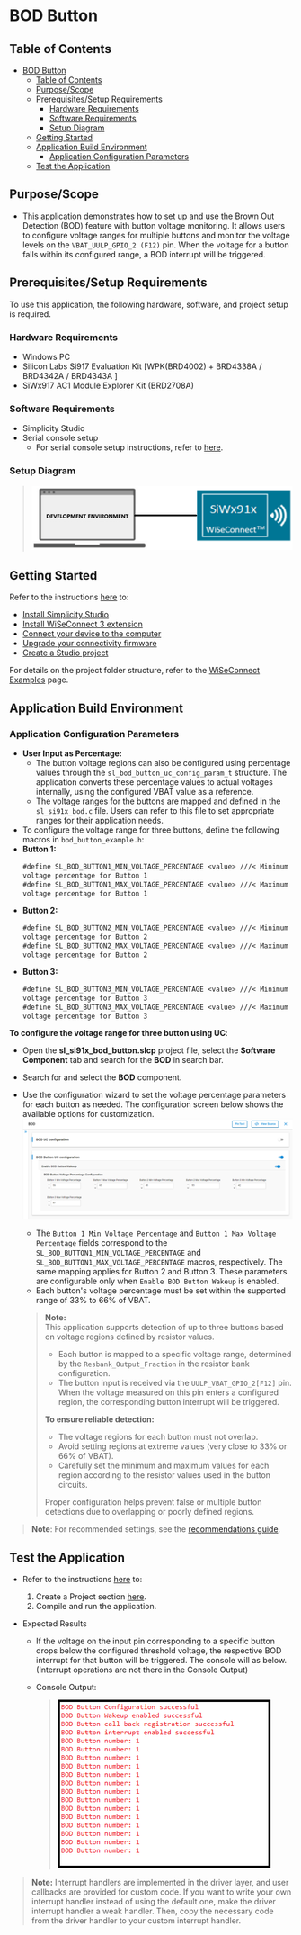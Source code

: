 # BOD Button 
## Table of Contents

- [BOD Button](#bod-button)
  - [Table of Contents](#table-of-contents)
  - [Purpose/Scope](#purposescope)
  - [Prerequisites/Setup Requirements](#prerequisitessetup-requirements)
    - [Hardware Requirements](#hardware-requirements)
    - [Software Requirements](#software-requirements)
    - [Setup Diagram](#setup-diagram)
  - [Getting Started](#getting-started)
  - [Application Build Environment](#application-build-environment)
    - [Application Configuration Parameters](#application-configuration-parameters)
  - [Test the Application](#test-the-application)

## Purpose/Scope

 - This application demonstrates how to set up and use the Brown Out Detection (BOD) feature with button voltage monitoring. It allows users to configure voltage ranges for multiple buttons and monitor the voltage levels on the `VBAT_UULP_GPIO_2 (F12)` pin. When the voltage for a button falls within its configured range, a BOD interrupt will be triggered.


## Prerequisites/Setup Requirements

To use this application, the following hardware, software, and project setup is required.

### Hardware Requirements
- Windows PC
- Silicon Labs Si917 Evaluation Kit [WPK(BRD4002) + BRD4338A / BRD4342A / BRD4343A ]
- SiWx917 AC1 Module Explorer Kit (BRD2708A)

### Software Requirements

- Simplicity Studio
- Serial console setup
  - For serial console setup instructions, refer to [here](https://docs.silabs.com/wiseconnect/latest/wiseconnect-developers-guide-developing-for-silabs-hosts/#console-input-and-output).
### Setup Diagram

> ![Figure: setupdiagram](resources/readme/setupdiagram.png)

## Getting Started

Refer to the instructions [here](https://docs.silabs.com/wiseconnect/latest/wiseconnect-getting-started/) to:

- [Install Simplicity Studio](https://docs.silabs.com/wiseconnect/latest/wiseconnect-developers-guide-developing-for-silabs-hosts/#install-simplicity-studio)
- [Install WiSeConnect 3 extension](https://docs.silabs.com/wiseconnect/latest/wiseconnect-developers-guide-developing-for-silabs-hosts/#install-the-wi-se-connect-3-extension)
- [Connect your device to the computer](https://docs.silabs.com/wiseconnect/latest/wiseconnect-developers-guide-developing-for-silabs-hosts/#connect-si-wx91x-to-computer)
- [Upgrade your connectivity firmware](https://docs.silabs.com/wiseconnect/latest/wiseconnect-developers-guide-developing-for-silabs-hosts/#update-si-wx91x-connectivity-firmware)
- [Create a Studio project](https://docs.silabs.com/wiseconnect/latest/wiseconnect-developers-guide-developing-for-silabs-hosts/#create-a-project)

For details on the project folder structure, refer to the [WiSeConnect Examples](https://docs.silabs.com/wiseconnect/latest/wiseconnect-examples/#example-folder-structure) page.

## Application Build Environment

### Application Configuration Parameters
  - **User Input as Percentage:**  
    -  The button voltage regions can also be configured using percentage values through the `sl_bod_button_uc_config_param_t` structure. The application converts these percentage values to actual voltages internally, using the configured VBAT value as a reference.
    -  The voltage ranges for the buttons are mapped and defined in the `sl_si91x_bod.c` file. Users can refer to this file to set appropriate ranges for their application needs.
  - To configure the voltage range for three buttons, define the following macros in `bod_button_example.h`:
  - **Button 1:**
    ```
    #define SL_BOD_BUTTON1_MIN_VOLTAGE_PERCENTAGE <value> ///< Minimum voltage percentage for Button 1
    #define SL_BOD_BUTTON1_MAX_VOLTAGE_PERCENTAGE <value> ///< Maximum voltage percentage for Button 1
    ```
  - **Button 2:**
    ```
    #define SL_BOD_BUTTON2_MIN_VOLTAGE_PERCENTAGE <value> ///< Minimum voltage percentage for Button 2
    #define SL_BOD_BUTTON2_MAX_VOLTAGE_PERCENTAGE <value> ///< Maximum voltage percentage for Button 2

    ```
  - **Button 3:**
    ```
    #define SL_BOD_BUTTON3_MIN_VOLTAGE_PERCENTAGE <value> ///< Minimum voltage percentage for Button 3
    #define SL_BOD_BUTTON3_MAX_VOLTAGE_PERCENTAGE <value> ///< Maximum voltage percentage for Button 3
      ```
**To configure the voltage range for three button using UC**:

 - Open  the **sl_si91x_bod_button.slcp** project file, select the **Software Component** tab and search for the **BOD** in search bar.
- Search for and select the **BOD** component.
- Use the configuration wizard to set the voltage percentage parameters for each button as needed. The configuration screen below shows the available options for customization.
  ![Figure: BOD Button UC Configuration Screen](resources/uc_screen/bod_button_uc_screen.png)

  - The `Button 1 Min Voltage Percentage` and `Button 1 Max Voltage Percentage` fields correspond to the `SL_BOD_BUTTON1_MIN_VOLTAGE_PERCENTAGE` and `SL_BOD_BUTTON1_MAX_VOLTAGE_PERCENTAGE` macros, respectively. The same mapping applies for Button 2 and Button 3. These parameters are configurable only when `Enable BOD Button Wakeup` is enabled. 
  - Each button's voltage percentage must be set within the supported range of 33% to 66% of VBAT. 
  
  > **Note:**  
  > This application supports detection of up to three buttons based on voltage regions defined by resistor values.
  >
  > - Each button is mapped to a specific voltage range, determined by the `Resbank_Output_Fraction` in the resistor bank configuration.
  > - The button input is received via the `UULP_VBAT_GPIO_2[F12]` pin. When the voltage measured on this pin enters a configured region, the corresponding button interrupt will be triggered.
  >
  > **To ensure reliable detection:**
  > - The voltage regions for each button must not overlap.
  > - Avoid setting regions at extreme values (very close to 33% or 66% of VBAT).
  > - Carefully set the minimum and maximum values for each region according to the resistor values used in the button circuits.
  >
  > Proper configuration helps prevent false or multiple button detections due to overlapping or poorly defined regions.

> **Note**: For recommended settings, see the [recommendations guide](https://docs.silabs.com/wiseconnect/latest/wiseconnect-developers-guide-prog-recommended-settings/).

## Test the Application
- Refer to the instructions [here](https://docs.silabs.com/wiseconnect/latest/wiseconnect-getting-started/) to:
    1. Create a Project section [here](https://docs.silabs.com/wiseconnect/latest/wiseconnect-developers-guide-developing-for-silabs-hosts/#create-a-project).
    2. Compile and run the application.

- Expected Results
  - If the voltage on the input pin corresponding to a specific button drops below the configured threshold voltage, the respective BOD interrupt for that button will be triggered.
The console will as below. (Interrupt operations are not there in the Console Output)

  - Console Output:

    > ![Figure: bod_button_result_console](resources/readme/bod_button_result_console.png)

> **Note:** Interrupt handlers are implemented in the driver layer, and user callbacks are provided for custom code. If you want to write your own interrupt handler instead of using the default one, make the driver interrupt handler a weak handler. Then, copy the necessary code from the driver handler to your custom interrupt handler.
